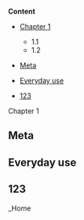 **Content**
- [Chapter 1](#Chapter-1)
  - 1.1
  - 1.2
  

- [Meta](#meta)
- [Everyday use](#everyday-use)
- [123](#123)


Chapter 1<a id="Chapter-1"></a>


## Meta
## Everyday use
## 123

_Home
